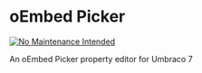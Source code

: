 # oEmbed Picker

[![No Maintenance Intended](http://unmaintained.tech/badge.svg)](http://unmaintained.tech/)

An oEmbed Picker property editor for Umbraco 7
